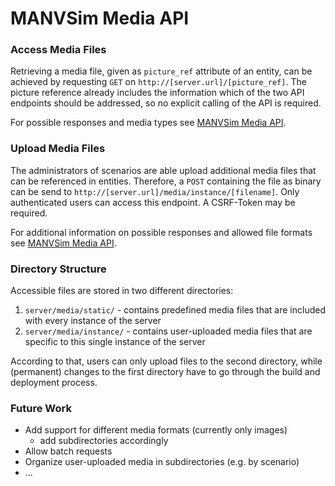 # MANVSim Media API

### Access Media Files

Retrieving a media file, given as `picture_ref` attribute of an entity, can be achieved by requesting `GET` on `http://[server.url]/[picture_ref]`. The picture reference already includes the information which of the two API endpoints should be addressed, so no explicit calling of the API is required.

For possible responses and media types see [MANVSim Media API](media_api.yml).

### Upload Media Files

The administrators of scenarios are able upload additional media files that can be referenced in entities. Therefore, a `POST` containing the file as binary can be send to `http://[server.url]/media/instance/[filename]`. Only authenticated users can access this endpoint. A CSRF-Token may be required.

For additional information on possible responses and allowed file formats see [MANVSim Media API](media_api.yml).

### Directory Structure

Accessible files are stored in two different directories:

1. `server/media/static/` - contains predefined media files that are included with every instance of the server
2. `server/media/instance/` - contains user-uploaded media files that are specific to this single instance of the server

According to that, users can only upload files to the second directory, while (permanent) changes to the first directory have to go through the build and deployment process.

### Future Work

- Add support for different media formats (currently only images)
  - add subdirectories accordingly
- Allow batch requests
- Organize user-uploaded media in subdirectories (e.g. by scenario) 
- ...
